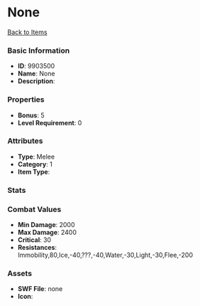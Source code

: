 # None



[Back to Items](../items.md)

### Basic Information

- **ID**: 9903500
- **Name**: None
- **Description**: 

### Properties

- **Bonus**: 5
- **Level Requirement**: 0

### Attributes

- **Type**: Melee
- **Category**: 1
- **Item Type**: 

### Stats


### Combat Values

- **Min Damage**: 2000
- **Max Damage**: 2400
- **Critical**: 30
- **Resistances**: Immobility,80,Ice,-40,???,-40,Water,-30,Light,-30,Flee,-200

### Assets

- **SWF File**: none
- **Icon**: 

